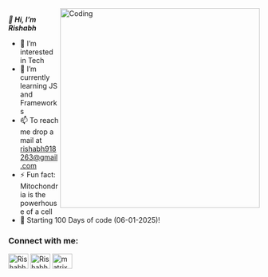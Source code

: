 <img align="right" alt="Coding" width="400" src="https://rrowbyte.wordpress.com/wp-content/uploads/2015/07/2b273fd61a4b924ee50757821c587680dac7e3a7_hq.gif">

<i><b>👋 Hi, I’m Rishabh </b></i>
- 👀 I’m interested in Tech <br>
- 🌱 I’m currently learning JS and Frameworks <br>
- 📫 To reach me drop a mail at rishabh918263@gmail.com <br>
- ⚡ Fun fact: Mitochondria is the powerhouse of a cell <br>
- 🚀 Starting 100 Days of code (06-01-2025)! <br>

<h3 align="left">Connect with me:</h3>
<p align="left">
<a href="https://x.com/Rishabh_Y_63" target="blank"><img align="center" src="https://raw.githubusercontent.com/rahuldkjain/github-profile-readme-generator/master/src/images/icons/Social/twitter.svg" alt="Rishabh_Y_63" height="30" width="40" /></a>
<a href="https://www.linkedin.com/in/rishabhyadav63/" target="blank"><img align="center" src="https://raw.githubusercontent.com/rahuldkjain/github-profile-readme-generator/master/src/images/icons/Social/linked-in-alt.svg" alt="Rishabh Yadav" height="30" width="40" /></a>
<a href="https://www.instagram.com/matrixhabh/" target="blank"><img align="center" src="https://raw.githubusercontent.com/rahuldkjain/github-profile-readme-generator/master/src/images/icons/Social/instagram.svg" alt="matrixhabh" height="30" width="40" /></a>
</p>
